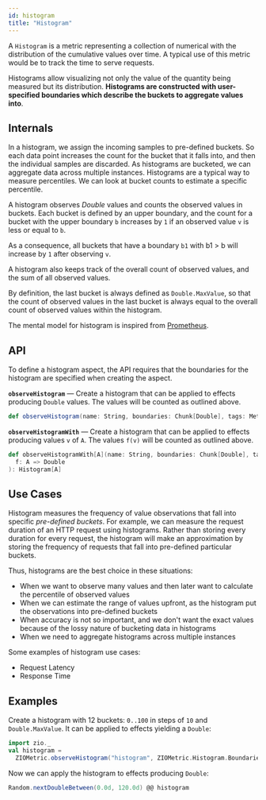 ```yaml
---
id: histogram
title: "Histogram"
---
```


A `Histogram` is a metric representing a collection of numerical with the distribution of the cumulative values over time. A typical use of this metric would be to track the time to serve requests.

Histograms allow visualizing not only the value of the quantity being measured but its distribution. **Histograms are constructed with user-specified boundaries which describe the buckets to aggregate values into**.

## Internals

In a histogram, we assign the incoming samples to pre-defined buckets. So each data point increases the count for the bucket that it falls into, and then the individual samples are discarded. As histograms are bucketed, we can aggregate data across multiple instances. Histograms are a typical way to measure percentiles. We can look at bucket counts to estimate a specific percentile.

A histogram observes _Double_ values and counts the observed values in buckets. Each bucket is defined by an upper boundary, and the count for a bucket with the upper boundary `b` increases by `1` if an observed value `v` is less or
equal to `b`.

As a consequence, all buckets that have a boundary `b1` with b1 > b will increase by `1` after observing `v`.

A histogram also keeps track of the overall count of observed values, and the sum of all observed values.

By definition, the last bucket is always defined as `Double.MaxValue`, so that the count of observed values in the last bucket is always equal to the overall count of observed values within the histogram.

The mental model for histogram is inspired from [Prometheus](https://prometheus.io/docs/concepts/metric_types/#histogram).

## API

To define a histogram aspect, the API requires that the boundaries for the histogram are specified when creating the aspect.

**`observeHistogram`** — Create a histogram that can be applied to effects producing `Double` values. The values will be counted as outlined above. 

```scala
def observeHistogram(name: String, boundaries: Chunk[Double], tags: MetricLabel*): Histogram[Double]
```

**`observeHistogramWith`** — Create a histogram that can be applied to effects producing values `v` of `A`. The values `f(v)` will be counted as outlined above. 

```scala
def observeHistogramWith[A](name: String, boundaries: Chunk[Double], tags: MetricLabel*)(
  f: A => Double
): Histogram[A]
```

## Use Cases

Histogram measures the frequency of value observations that fall into specific _pre-defined buckets_. For example, we can measure the request duration of an HTTP request using histograms. Rather than storing every duration for every request, the histogram will make an approximation by storing the frequency of requests that fall into pre-defined particular buckets.

Thus, histograms are the best choice in these situations:
- When we want to observe many values and then later want to calculate the percentile of observed values
- When we can estimate the range of values upfront, as the histogram put the observations into pre-defined buckets
- When accuracy is not so important, and we don't want the exact values because of the lossy nature of bucketing data in histograms
- When we need to aggregate histograms across multiple instances

Some examples of histogram use cases:
- Request Latency
- Response Time

## Examples

Create a histogram with 12 buckets: `0..100` in steps of `10` and `Double.MaxValue`. It can be applied to effects yielding a `Double`:

```scala mdoc:silent:nest
import zio._
val histogram =
  ZIOMetric.observeHistogram("histogram", ZIOMetric.Histogram.Boundaries.linear(0, 10, 11))
```

Now we can apply the histogram to effects producing `Double`:

```scala mdoc:silent:nest
Random.nextDoubleBetween(0.0d, 120.0d) @@ histogram
```
